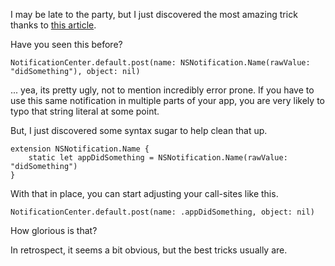 <!--
Title: Auto-Completion And Organization for NotificationCenter
Date: 2017/01/23
Template: post
Blog: true
-->

I may be late to the party, but I just discovered the most amazing trick thanks to 
[this article][1].

Have you seen this before?

```
NotificationCenter.default.post(name: NSNotification.Name(rawValue: "didSomething"), object: nil)
```

... yea, its pretty ugly, not to mention incredibly error prone. If you have to use this same
notification in multiple parts of your app, you are very likely to typo that string literal at
some point.

But, I just discovered some syntax sugar to help clean that up.

```
extension NSNotification.Name {
    static let appDidSomething = NSNotification.Name(rawValue: "didSomething")
}
```

With that in place, you can start adjusting your call-sites like this.

```
NotificationCenter.default.post(name: .appDidSomething, object: nil)
```

How glorious is that?

In retrospect, it seems a bit obvious, but the best tricks usually are.

[1]: http://swiftandpainless.com/selector-and-the-responder-chain/